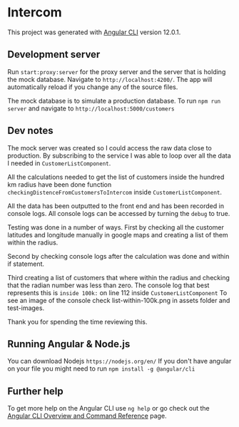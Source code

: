 # Intercom

This project was generated with [Angular CLI](https://github.com/angular/angular-cli) version 12.0.1.

## Development server

Run `start:proxy:server` for the proxy server and the server that is holding the mock database. Navigate to `http://localhost:4200/`. The app will automatically reload if you change any of the source files.

The mock database is to simulate a production database.
To run `npm run server` and navigate to `http://localhost:5000/customers`

## Dev notes

The mock server was created so I could access the raw data close to production.
By subscribing to the service I was able to loop over all the data I needed in `CustomerListComponent`.

All the calculations needed to get the list of customers inside the hundred km radius have been done function `checkingDistenceFromCustomersToIntercom` inside `CustomerListComponent`.

All the data has been outputted to the front end and has been recorded in console logs. All console logs can be accessed by turning the `debug` to true.

Testing was done in a number of ways.
First by checking all the customer latitudes and longitude manually in google maps and creating a list of them within the radius.<br/>

Second by checking console logs after the calculation was done and within if statement.<br/>

Third creating a list of customers that where within the radius and checking that the radian number was less than zero. The console log that best represents this is `inside 100k:` on line 112 inside `CustomerListComponent`
To see an image of the console check list-within-100k.png in assets folder and test-images.

Thank you for spending the time reviewing this.

## Running Angular & Node.js

You can download Nodejs `https://nodejs.org/en/`
If you don't have angular on your file you might need to run `npm install -g @angular/cli`

## Further help

To get more help on the Angular CLI use `ng help` or go check out the [Angular CLI Overview and Command Reference](https://angular.io/cli) page.
